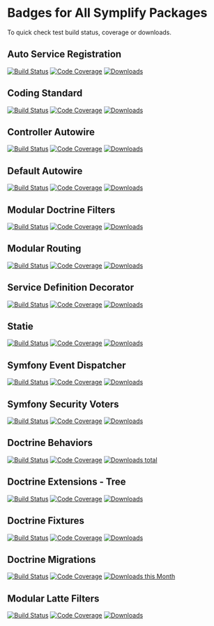 # Badges for All Symplify Packages

To quick check test build status, coverage or downloads.

## Auto Service Registration

[![Build Status](https://img.shields.io/travis/Symplify/AutoServiceRegistration.svg?style=flat-square)](https://travis-ci.org/Symplify/AutoServiceRegistration)
[![Code Coverage](https://img.shields.io/scrutinizer/coverage/g/Symplify/AutoServiceRegistration.svg?style=flat-square)](https://scrutinizer-ci.com/g/Symplify/AutoServiceRegistration)
[![Downloads](https://img.shields.io/packagist/dt/symplify/auto-service-registration.svg?style=flat-square)](https://packagist.org/packages/symplify/auto-service-registration)


## Coding Standard

[![Build Status](https://img.shields.io/travis/Symplify/CodingStandard.svg?style=flat-square)](https://travis-ci.org/Symplify/CodingStandard)
[![Code Coverage](https://img.shields.io/scrutinizer/coverage/g/Symplify/CodingStandard.svg?style=flat-square)](https://scrutinizer-ci.com/g/Symplify/CodingStandard)
[![Downloads](https://img.shields.io/packagist/dt/symplify/coding-standard.svg?style=flat-square)](https://packagist.org/packages/symplify/coding-standard)


## Controller Autowire

[![Build Status](https://img.shields.io/travis/Symplify/ControllerAutowire.svg?style=flat-square)](https://travis-ci.org/Symplify/ControllerAutowire)
[![Code Coverage](https://img.shields.io/scrutinizer/coverage/g/Symplify/ControllerAutowire.svg?style=flat-square)](https://scrutinizer-ci.com/g/Symplify/ControllerAutowire)
[![Downloads](https://img.shields.io/packagist/dt/symplify/controller-autowire.svg?style=flat-square)](https://packagist.org/packages/symplify/controller-autowire)


## Default Autowire

[![Build Status](https://img.shields.io/travis/Symplify/DefaultAutowire.svg?style=flat-square)](https://travis-ci.org/Symplify/DefaultAutowire)
[![Code Coverage](https://img.shields.io/scrutinizer/coverage/g/Symplify/DefaultAutowire.svg?style=flat-square)](https://scrutinizer-ci.com/g/Symplify/DefaultAutowire)
[![Downloads](https://img.shields.io/packagist/dt/symplify/default-autowire.svg?style=flat-square)](https://packagist.org/packages/symplify/default-autowire)


## Modular Doctrine Filters

[![Build Status](https://img.shields.io/travis/Symplify/ModularDoctrineFilters.svg?style=flat-square)](https://travis-ci.org/Symplify/ModularDoctrineFilters)
[![Code Coverage](https://img.shields.io/scrutinizer/coverage/g/Symplify/ModularDoctrineFilters.svg?style=flat-square)](https://scrutinizer-ci.com/g/Symplify/ModularDoctrineFilters)
[![Downloads](https://img.shields.io/packagist/dt/symplify/modular-doctrine-filters.svg?style=flat-square)](https://packagist.org/packages/symplify/modular-doctrine-filters)


## Modular Routing

[![Build Status](https://img.shields.io/travis/Symplify/ModularRouting.svg?style=flat-square)](https://travis-ci.org/Symplify/ModularRouting)
[![Code Coverage](https://img.shields.io/scrutinizer/coverage/g/Symplify/ModularRouting.svg?style=flat-square)](https://scrutinizer-ci.com/g/Symplify/ModularRouting)
[![Downloads](https://img.shields.io/packagist/dt/symplify/modular-routing.svg?style=flat-square)](https://packagist.org/packages/symplify/modular-routing)


## Service Definition Decorator

[![Build Status](https://img.shields.io/travis/Symplify/ServiceDefinitionDecorator.svg?style=flat-square)](https://travis-ci.org/Symplify/ServiceDefinitionDecorator)
[![Code Coverage](https://img.shields.io/scrutinizer/coverage/g/Symplify/ServiceDefinitionDecorator.svg?style=flat-square)](https://scrutinizer-ci.com/g/Symplify/ServiceDefinitionDecorator)
[![Downloads](https://img.shields.io/packagist/dt/symplify/service-definition-decorator.svg?style=flat-square)](https://packagist.org/packages/symplify/service-definition-decorator)


## Statie

[![Build Status](https://img.shields.io/travis/Symplify/Statie.svg?style=flat-square)](https://travis-ci.org/Symplify/Statie)
[![Code Coverage](https://img.shields.io/scrutinizer/coverage/g/Symplify/Statie.svg?style=flat-square)](https://scrutinizer-ci.com/g/Symplify/Statie)
[![Downloads](https://img.shields.io/packagist/dt/Symplify/statie.svg?style=flat-square)](https://packagist.org/packages/Symplify/statie)


## Symfony Event Dispatcher

[![Build Status](https://img.shields.io/travis/Symplify/SymfonyEventDispatcher.svg?style=flat-square)](https://travis-ci.org/Symplify/SymfonyEventDispatcher)
[![Code Coverage](https://img.shields.io/scrutinizer/coverage/g/Symplify/SymfonyEventDispatcher.svg?style=flat-square)](https://scrutinizer-ci.com/g/Symplify/SymfonyEventDispatcher)
[![Downloads](https://img.shields.io/packagist/dt/symplify/symfony-event-dispatcher.svg?style=flat-square)](https://packagist.org/packages/symplify/symfony-event-dispatcher)


## Symfony Security Voters

[![Build Status](https://img.shields.io/travis/Symplify/SymfonySecurityVoters.svg?style=flat-square)](https://travis-ci.org/Symplify/SymfonySecurityVoters)
[![Code Coverage](https://img.shields.io/scrutinizer/coverage/g/Symplify/SymfonySecurityVoters.svg?style=flat-square)](https://scrutinizer-ci.com/g/Symplify/SymfonySecurityVoters)
[![Downloads](https://img.shields.io/packagist/dt/symplify/symfony-security-voters.svg?style=flat-square)](htptps://packagist.org/packages/symplify/symfony-security-voters)


## Doctrine Behaviors

[![Build Status](https://img.shields.io/travis/Symplify/DoctrineBehaviors.svg?style=flat-square)](https://travis-ci.org/Symplify/DoctrineBehaviors)
[![Code Coverage](https://img.shields.io/scrutinizer/coverage/g/Symplify/DoctrineBehaviors.svg?style=flat-square)](https://scrutinizer-ci.com/g/Symplify/DoctrineBehaviors)
[![Downloads total](https://img.shields.io/packagist/dt/symplify/doctrine-behaviors.svg?style=flat-square)](https://packagist.org/packages/symplify/doctrine-behaviors)


## Doctrine Extensions - Tree
 
 [![Build Status](https://img.shields.io/travis/Symplify/DoctrineExtensionsTree.svg?style=flat-square)](https://travis-ci.org/Symplify/DoctrineExtensionsTree)
 [![Code Coverage](https://img.shields.io/scrutinizer/coverage/g/Symplify/DoctrineExtensionsTree.svg?style=flat-square)](https://scrutinizer-ci.com/g/Symplify/DoctrineExtensionsTree)
 [![Downloads](https://img.shields.io/packagist/dt/symplify/doctrine-extensions-tree.svg?style=flat-square)](https://packagist.org/packages/symplify/doctrine-extensions-tree)

 
## Doctrine Fixtures
 
 [![Build Status](https://img.shields.io/travis/Symplify/DoctrineFixtures.svg?style=flat-square)](https://travis-ci.org/Symplify/DoctrineFixtures)
 [![Code Coverage](https://img.shields.io/scrutinizer/coverage/g/Symplify/DoctrineFixtures.svg?style=flat-square)](https://scrutinizer-ci.com/g/Symplify/DoctrineFixtures)
 [![Downloads](https://img.shields.io/packagist/dt/symplify/doctrine-fixtures.svg?style=flat-square)](https://packagist.org/packages/symplify/doctrine-fixtures)

 
## Doctrine Migrations

[![Build Status](https://img.shields.io/travis/Symplify/DoctrineMigrations.svg?style=flat-square)](https://travis-ci.org/Symplify/DoctrineMigrations)
[![Code Coverage](https://img.shields.io/scrutinizer/coverage/g/Symplify/DoctrineMigrations.svg?style=flat-square)](https://scrutinizer-ci.com/g/Symplify/DoctrineMigrations)
[![Downloads this Month](https://img.shields.io/packagist/dt/symplify/doctrine-migrations.svg?style=flat-square)](https://packagist.org/packages/symplify/doctrine-migrations)


## Modular Latte Filters

[![Build Status](https://img.shields.io/travis/Symplify/ModularLatteFilters.svg?style=flat-square)](https://travis-ci.org/Symplify/ModularLatteFilters)
[![Code Coverage](https://img.shields.io/scrutinizer/coverage/g/Symplify/ModularLatteFilters.svg?style=flat-square)](https://scrutinizer-ci.com/g/Symplify/ModularLatteFilters)
[![Downloads](https://img.shields.io/packagist/dt/symplify/modular-latte-filters.svg?style=flat-square)](https://packagist.org/packages/symplify/modular-latte-filters)
